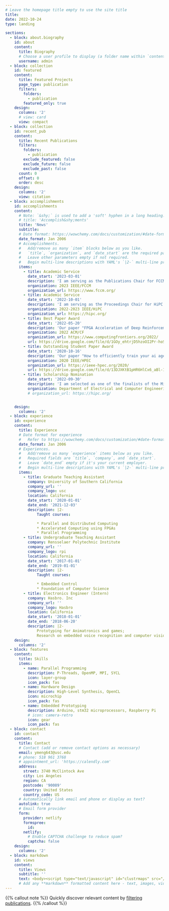 ```yaml
---
# Leave the homepage title empty to use the site title
title:
date: 2022-10-24
type: landing

sections:
  - block: about.biography
    id: about
    content:
      title: Biography
      # Choose a user profile to display (a folder name within `content/authors/`)
      username: admin
  - block: collection
    id: featured
    content:
      title: Featured Projects
      page_type: publication
      filters:
        folders:
          - publication
        featured_only: true
    design:
      columns: '2'
      # view: card
      view: compact
  - block: collection
    id: recent_pub
    content:
      title: Recent Publications
      filters:
        folders:
          - publication
        exclude_featured: false
        exclude_future: false
        exclude_past: false
      count: 0
      offset: 0
      order: desc
    design:
      columns: '2'
      view: citation
  - block: accomplishments
    id: accomplishments
    content:
      # Note: `&shy;` is used to add a 'soft' hyphen in a long heading.
      # title: 'Accomplish&shy;ments'
      title: 'News'
      subtitle:
      # Date format: https://wowchemy.com/docs/customization/#date-format
      date_format: Jan 2006
      # Accomplishments.
      #   Add/remove as many `item` blocks below as you like.
      #   `title`, `organization`, and `date_start` are the required parameters.
      #   Leave other parameters empty if not required.
      #   Begin multi-line descriptions with YAML's `|2-` multi-line prefix.
      items:
        - title: Academic Service
          date_start: '2023-03-01'
          description: 'I am serving as the Publications Chair for FCCM 2023'
          organization: 2023 IEEE/FCCM
          organization_url: https://www.fccm.org/
        - title: Academic Service
          date_start: '2022-10-01'
          description: 'I am serving as the Proceedings Chair for HiPC 2022 and 2023'
          organization: 2022-2023 IEEE/HiPC
          organization_url: https://hipc.org/
        - title: Best Paper Award
          date_start: '2022-05-20'
          description: 'Our paper "FPGA Acceleration of Deep Reinforcement Learning using On-Chip Replay Management" received Best Paper Award in the 2022 ACM International Conference on Computing Frontiers!'
          organization: 2022 ACM/CF
          organization_url: https://www.computingfrontiers.org/2022/
          url: https://drive.google.com/file/d/1GOy_ehtrjD5hzoOI2Pr-hoSv7vl1zeUA/view
        - title: Outstanding Student Paper Award
          date_start: '2020-10-16'
          description: 'Our paper "How to efficiently train your ai agent? characterizing and evaluating deep reinforcement learning on heterogeneous platforms" received Outstanding Student Paper Award in the 2020 IEEE High Performance Extreme Computing Virtual Conference!'
          organization: 2020 IEEE/HPEC
          organization_url: https://ieee-hpec.org/2020/
          url: https://drive.google.com/file/d/13DJXKtB1pHR6HlCx6_aBl-1i7c55esiQ/view
        - title: Scholarship Nomination
          date_start: '2022-09-30'
          description: 'I am selected as one of the finalists of the Ming Hsieh Ph.D. Scholar!'
          organization: Department of Electrical and Computer Engineering, USC
          # organization_url: https://hipc.org/


    design:
      columns: '2'
  - block: experience
    id: experience
    content:
      title: Experience
      # Date format for experience
      #   Refer to https://wowchemy.com/docs/customization/#date-format
      date_format: Jan 2006
      # Experiences.
      #   Add/remove as many `experience` items below as you like.
      #   Required fields are `title`, `company`, and `date_start`.
      #   Leave `date_end` empty if it's your current employer.
      #   Begin multi-line descriptions with YAML's `|2-` multi-line prefix.
      items:
        - title: Graduate Teaching Assistant
          company: University of Southern California
          company_url: ''
          company_logo: usc
          location: California
          date_start: '2020-01-01'
          date_end: '2021-12-03'
          description: |2-
              Taught courses:

              * Parallel and Distributed Computing
              * Accelerated Computing using FPGAs
              * Parallel Programming
        - title: Undergraduate Teaching Assistant
          company: Rensselaer Polytechnic Institute
          company_url: ''
          company_logo: rpi
          location: California
          date_start: '2017-01-01'
          date_end: '2019-01-01'
          description: |2-
              Taught courses:

              * Embedded Control
              * Foundation of Computer Science
        - title: Electronics Engineer (Intern)
          company: Hasbro. Inc
          company_url: ''
          company_logo: Hasbro
          location: California
          date_start: '2018-01-01'
          date_end: '2018-06-20'
          description: |2-
              Prototyping for Animatronics and games;
              Research on embedded voice recognition and computer vision applications in toys.
    design:
      columns: '2'
  - block: features
    content:
      title: Skills
      items:
        - name: Parallel Programming
          description: P-Threads, OpenMP, MPI, SYCL
          icon: layer-group
          icon_pack: fas
        - name: Hardware Design
          description: High-Level Synthesis, OpenCL
          icon: microchip
          icon_pack: fas
        - name: Embedded Prototyping
          description: Arduino, stm32 microprocessors, Raspberry Pi
          # icon: camera-retro
          icon: gear
          icon_pack: fas
  - block: contact
    id: contact
    content:
      title: Contact
      # Contact (add or remove contact options as necessary)
      email: ymeng643@usc.edu
      # phone: 518 961 3768
      # appointment_url: 'https://calendly.com'
      address:
        street: 3740 McClintock Ave
        city: Los Angeles
        region: CA
        postcode: '90089'
        country: United States
        country_code: US
      # Automatically link email and phone or display as text?
      autolink: true
      # Email form provider
      form:
        provider: netlify
        formspree:
          id:
        netlify:
          # Enable CAPTCHA challenge to reduce spam?
          captcha: false
    design:
      columns: '2'
  - block: markdown
    id: views
    content:
      title: Views
      subtitle: ''
      text: <body><script type="text/javascript" id="clustrmaps" src="//clustrmaps.com/map_v2.js?d=V5eXDils1-8rmmTVaHNwHPl8Bmyfk90KmWNBqBHFbUk&cl=ffffff&w=a"></script></body>
      # Add any **markdown** formatted content here - text, images, videos, galleries - and even HTML code!
---
```

{{% callout note %}}
Quickly discover relevant content by [filtering publications](./publication/).
{{% /callout %}}